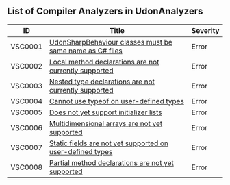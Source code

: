 ## List of Compiler Analyzers in UdonAnalyzers

| ID      | Title                                                                      | Severity | 
| ------- | -------------------------------------------------------------------------- | -------- | 
| VSC0001 | [UdonSharpBehaviour classes must be same name as C\# files](./VSC0001.md)  | Error    | 
| VSC0002 | [Local method declarations are not currently supported](./VSC0002.md)      | Error    | 
| VSC0003 | [Nested type declarations are not currently supported](./VSC0003.md)       | Error    | 
| VSC0004 | [Cannot use typeof on user\-defined types](./VSC0004.md)                   | Error    | 
| VSC0005 | [Does not yet support initializer lists](./VSC0005.md)                     | Error    | 
| VSC0006 | [Multidimensional arrays are not yet supported](./VSC0006.md)              | Error    | 
| VSC0007 | [Static fields are not yet supported on user\-defined types](./VSC0007.md) | Error    | 
| VSC0008 | [Partial method declarations are not yet supported](./VSC0008.md)          | Error    | 


